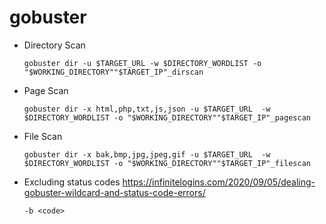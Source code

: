# gobuster

  - Directory Scan

        gobuster dir -u $TARGET_URL -w $DIRECTORY_WORDLIST -o "$WORKING_DIRECTORY""$TARGET_IP"_dirscan

  - Page Scan

        gobuster dir -x html,php,txt,js,json -u $TARGET_URL  -w $DIRECTORY_WORDLIST -o "$WORKING_DIRECTORY""$TARGET_IP"_pagescan

  - File Scan

        gobuster dir -x bak,bmp,jpg,jpeg,gif -u $TARGET_URL  -w $DIRECTORY_WORDLIST -o "$WORKING_DIRECTORY""$TARGET_IP"_filescan
        
  - Excluding status codes
    https://infinitelogins.com/2020/09/05/dealing-gobuster-wildcard-and-status-code-errors/

	`-b <code>`